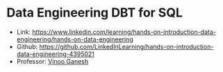 # Data Engineering DBT for SQL

- Link: https://www.linkedin.com/learning/hands-on-introduction-data-engineering/hands-on-data-engineering
- Github: https://github.com/LinkedInLearning/hands-on-introduction-data-engineering-4395021
- Professor: [Vinoo Ganesh](https://www.linkedin.com/learning/instructors/vinoo-ganesh)


